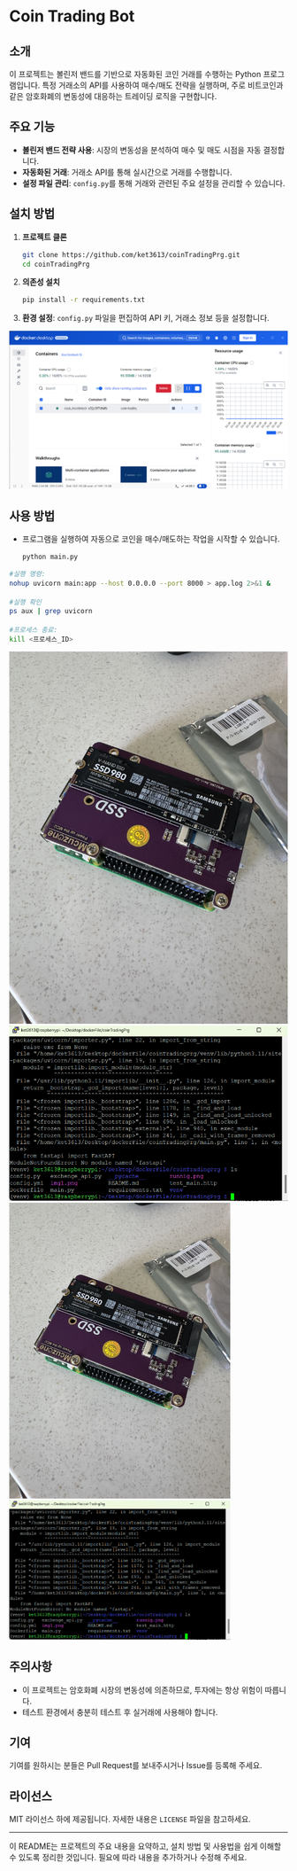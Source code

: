 
# Coin Trading Bot

## 소개
이 프로젝트는 볼린저 밴드를 기반으로 자동화된 코인 거래를 수행하는 Python 프로그램입니다. 특정 거래소의 API를 사용하여 매수/매도 전략을 실행하며, 주로 비트코인과 같은 암호화폐의 변동성에 대응하는 트레이딩 로직을 구현합니다.

## 주요 기능
- **볼린저 밴드 전략 사용**: 시장의 변동성을 분석하여 매수 및 매도 시점을 자동 결정합니다.
- **자동화된 거래**: 거래소 API를 통해 실시간으로 거래를 수행합니다.
- **설정 파일 관리**: `config.py`를 통해 거래와 관련된 주요 설정을 관리할 수 있습니다.

## 설치 방법
1. **프로젝트 클론**
   ```bash
   git clone https://github.com/ket3613/coinTradingPrg.git
   cd coinTradingPrg
   ```

2. **의존성 설치**
   ```bash
   pip install -r requirements.txt
   ```

3. **환경 설정**:
   `config.py` 파일을 편집하여 API 키, 거래소 정보 등을 설정합니다.

![Untitled](runnig.png)

## 사용 방법
- 프로그램을 실행하여 자동으로 코인을 매수/매도하는 작업을 시작할 수 있습니다.
  ```bash
  python main.py
  ```

```bash
#실행 명령:
nohup uvicorn main:app --host 0.0.0.0 --port 8000 > app.log 2>&1 &

#실행 확인
ps aux | grep uvicorn

#프로세스 종료:
kill <프로세스_ID>
```
![Untitled](rap1.jpg)
![Untitled](rap2.png)
<img src="rap1.jpg" alt="Untitled" width="400"/>
<img src="rap2.png" alt="Untitled" width="400"/>

## 주의사항
- 이 프로젝트는 암호화폐 시장의 변동성에 의존하므로, 투자에는 항상 위험이 따릅니다.
- 테스트 환경에서 충분히 테스트 후 실거래에 사용해야 합니다.

## 기여
기여를 원하시는 분들은 Pull Request를 보내주시거나 Issue를 등록해 주세요.

## 라이선스
MIT 라이선스 하에 제공됩니다. 자세한 내용은 `LICENSE` 파일을 참고하세요.

---

이 README는 프로젝트의 주요 내용을 요약하고, 설치 방법 및 사용법을 쉽게 이해할 수 있도록 정리한 것입니다. 필요에 따라 내용을 추가하거나 수정해 주세요.
